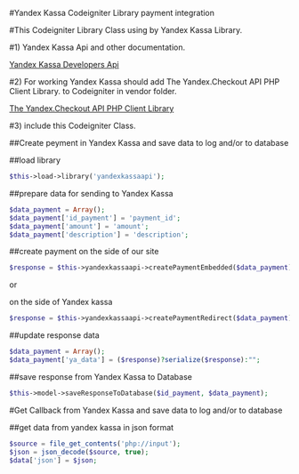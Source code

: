 #Yandex Kassa Codeigniter Library payment integration

#This Codeigniter Library Class using by Yandex Kassa Library. 

#1) Yandex Kassa Api and other documentation.

[Yandex Kassa Developers Api](https://kassa.yandex.ru/developers/api)

#2) For working Yandex Kassa should add The Yandex.Checkout API PHP Client Library.
to Codeigniter in vendor folder.

[The Yandex.Checkout API PHP Client Library](https://github.com/yandex-money/yandex-checkout-sdk-php.git)

#3) include this Codeigniter Class. 

  ##Create peyment in Yandex Kassa and save data to log and/or to database

  ##load library
  ```php
  $this->load->library('yandexkassaapi');
  ```

  ##prepare data for sending to Yandex Kassa
  ```php
  $data_payment = Array();
  $data_payment['id_payment'] = 'payment_id';
  $data_payment['amount'] = 'amount';
  $data_payment['description'] = 'description';
  ```

  ##create payment
  on the side of our site
  ```php
  $response = $this->yandexkassaapi->createPaymentEmbedded($data_payment);
  ```

  or

  on the side of Yandex kassa
  ```php
  $response = $this->yandexkassaapi->createPaymentRedirect($data_payment);
  ```
  
  ##update response data
  ```php
  $data_payment = Array();
  $data_payment['ya_data'] = ($response)?serialize($response):"";
  ```

  ##save response from Yandex Kassa to Database
  ```php
  $this->model->saveResponseToDatabase($id_payment, $data_payment);
  ```
#Get Callback from Yandex Kassa and save data to log and/or to database
  
  ##get data from yandex kassa in json format
  ```php
  $source = file_get_contents('php://input');
  $json = json_decode($source, true);
  $data['json'] = $json;
  ```
